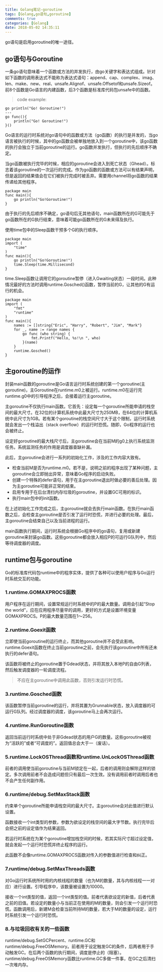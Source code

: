 ```yaml
---
title: Golang笔记-goroutine
tags: [Golang,go语句,goroutine]
comments: true
categories: [Golang]
date: 2018-05-02 14:35:11
---
```

go语句是启用goroutine的唯一途径。
## go语句与Goroutine
一条go语句意味着一个函数或方法的并发执行，由go关键字和表达式组成。针对如下函数的调用表达式不能称为表达式语句：append、cap、complex、imag、len、make、new、real、unsafe.Alignof、unsafe.Offsetof和unsafe.Sizeof。前8个函数是Go语言的内建函数，后3个函数是标准库代码包unsafe中的函数。

>code example:
```code
go println("Go! Goroutine!")
---
go func(){
    println("Go! Goroutine!")
}()
```

Go语言的运行时系统对go语句中的函数或方法（go函数）的执行是并发的，当go语言被执行的时候，其中的go函数会被单独地放入到一个goroutine中，该go函数的执行会独立于当前goroutine的运行。go函数并发执行，但执行的先后顺序不确定。

当go函数被执行完毕的时候，相应的goroutine会进入到死亡状态（Ghead）。标志着该goroutine的一次运行的完成。作为go函数的函数或方法可以有结果声明，但是返回的结果值会在它们被执行完成时被丢弃。需要用channel将go函数的结果传递给其他程序。
```code
package main
func main(){
    go println("Go!Goroutine!")
}
```
由于执行的先后顺序不确定，go语句后无其他语句，main函数所在的G可能先于go函数所在的G执行结束，意味着可能go函数所在的G未来得及执行。

使用time包中的Sleep函数干预多个G的执行顺序。
```code
package main
import (
    "time"
)
func main(){
    go println("Go!Goroutine!")
    time.Sleep(time.Millisecond)
}
```
time.Sleep函数让调用它的goroutine暂停（进入Gwaiting状态）一段时间。此种情况最好的方法时调用runtime.Gosched()函数，暂停当前的G，让其他的G有运行的机会。
```code
package main
import (
    "fmt"
    "runtime"
)
func main(){
    names := []string{"Eric", "Harry", "Robert", "Jim", "Mark"}
    for _, name := range names {
        go func (who string) {
            fmt.Printf("Hello, %s!\n ", who)
        }(name) 
    }
    runtime.Gosched()
}
```
## 主goroutine的运作
封装main函数的goroutine是Go语言运行时系统创建的第一个goroutine(主goroutine)，主Goroutine在runtime.m0上被运行。runtime.m0在运行完runtime.g0中的引导程序之后，会接着运行主goroutine。

主goroutine不仅执行main函数。它首先：设定每一个goroutine所能申请的栈空间的最大尺寸。在32位的计算机系统中此最大尺寸为250MB，在64位的计算机系统中此尺寸为1GB。若有某个goroutine的栈空间尺寸大于这个限制，运行时系统就会发出一个栈溢出（stack overflow）的运行时恐慌。随即，Go程序的运行也会被终止。

设定好goroutine的最大栈尺寸后，主goroutine会在当前M的g0上执行系统监测任务。系统监测任务的作用是调度器查缺补漏。

此后，主goroutine会进行一系列的初始化工作，涉及的工作内容大致有。  
* 检查当前M是否为runtime.m0。若不是，说明之前的程序出现了某种问题，主goroutine会立即抛出异常，意味着Go程序的启动失败。
* 创建一个特殊的defer语句，用于在主goroutine退出时做必要的善后处理。因为主goroutine可能非正常的结束。
* 启用专用于在后台清扫内存垃圾的goroutine，并设置GC可用的标识。
* 执行main包中的init函数。

在上述初始化工作完成之后，主goroutine就会去执行main函数。在执行main函数之后，会检查主goroutine是否引发了运行时恐慌，并进行必要的处理。最后，主goroutine会结束自己以及当前进程的运行。

main函数执行期间，运行时系统会根据Go程序中的go语句，复用或新建goroutine来封装go函数。这些goroutine都会放入相应P的可运行G队列中，然后等待调度器的调度。

## runtime包与goroutine
Go的标准库代码包runtime中的程序实体，提供了各种可以使用户程序与Go运行时系统交互的功能。
### 1.runtime.GOMAXPROCS函数
用户程序在运行期间，设置常规运行时系统中的P的最大数量。调用会引起“Stop the world”，应在应用程序尽量早的调用，更好的方式是设置环境变量GOMAXPROCS。P的最大数量范围在1～256。

### 2.runtime.Goexit函数
立即使当前goroutine的运行终止，而其他goroutine并不会受此影响。runtime.Goexit函数在终止当前goroutine之前，会先执行该goroutine中所有还未执行的defer语句。

该函数将被终止的goroutine置于Gdead状态，并将其放入本地P的自由G列表，然后触发调度器的一轮调度流程。

>不应在主goroutine中调用此函数，否则引发运行时恐慌。

### 3.runtime.Gosched函数
该函数暂停当前goroutine的运行，并将其置为Grunnable状态，放入调度器的可运行G队列。经过调度器的调度，该goroutine马上会再次运行。
### 4.runtime.RunGoroutine函数
返回当前运行时系统中处于非Gdead状态的用户G的数量。这些goroutine被视为“活跃的”或者“可调度的”。返回值总会大于一（废话）。
### 5.runtime.LockOSThread函数和runtime.UnLockOSThread函数
前者的调用使当前goroutine与当前M锁定在一起，后者的调用则会解除这样的锁定。多次调用前者不会造成问题但只有最后一次生效。没有调用前者时调用后者也不会产生任何副作用。
### 6.runtime/debug.SetMaxStack函数
约束单个goroutine所能申请栈空间的最大尺寸。主goroutine会对此值进行默认设置。

函数接收一个int类型的参数，参数为欲设定的栈空间的最大字节数。执行完毕后会把之前的设定值作为结果返回。

若运行时系统在为某个goroutine增加栈空间的时候，若其实际尺寸超过设定值，就会发起一个运行时恐慌并终止程序的运行。

此函数不会像runtime.GOMAXPROCS函数对传入的参数值进行检查和纠正。

### 7.runtime/debug.SetMaxThreads函数
对Go运行时系统所时用的内核线程的数量（也为M的数量，其与内核线程一一对应）进行设置。引导程序中，该数量被设置为10000。

接收一个int类型的值，返回一个int类型的值。前者代表欲设定的新值，后者代表之前的旧值。若设定的数量小与当前正在使用的M的数量，则会引发一个运行时恐慌。函数调用后，新建M会检查当前所持M的数量，若大于M的数量的设定，运行时系统引发一个运行时恐慌。

### 8.与垃圾回收有关的一些函数
runtime/debug.SetGCPercent、runtime.GC和runtime/debug.FreeOSMemory。前者用于设定触发GC的条件，后两者用于手动触发GC。在后两个函数的执行期间，调度是停止的（阻塞）。runtime/debug.FreeOSMemory函数比runtime.GC多做一件事，在GC之后清扫一次堆内存。
